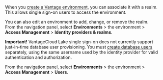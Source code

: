 
When you [create a Vantage environment](gpb1689789991266.md), you can associate it with a realm. This allows single sign-on users to access the environment.

You can also edit an environment to add, change, or remove the realm. From the navigation panel, select **Environments** > the environment > **Access Management** > **Identity providers & realms**.

**Important!** VantageCloud Lake single sign-on does not currently support just-in-time database user provisioning. You must [create database users](bzs1689789992898.md) separately, using the same username used by the identity provider for valid authentication and authorization.

From the navigation panel, select **Environments** > the environment > **Access Management** > **Users**.

